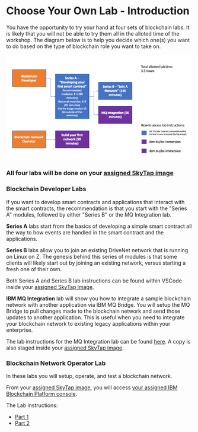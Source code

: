 # Choose Your Own Lab - Introduction
You have the opportunity to try your hand at four sets of blockchain labs. It is likely that you will not be able to try them all in the alloted time of the workshop. The diagram below is to help you decide which one(s) you want to do based on the type of blockchain role you want to take on.

![image](images/BlockchainLabFlow.png)


### All four labs will be done on your [assigned SkyTap image](assignment.md)

### Blockchain Developer Labs
If you want to develop smart contracts and applications that interact with the smart contracts, the recommendation is that you start with the "Series A" modules, followed by either "Series B" or the MQ Integration lab.

**Series A** labs start from the basics of developing a simple smart contract all the way to how events are handled in the smart contract and the applications.

**Series B** labs allow you to join an existing DriveNet network that is running on Linux on Z. The genesis behind this series of modules is that some clients will likely start out by joining an existing network, versus starting a fresh one of their own.

Both Series A and Series B lab instructions can be found within VSCode inside your [assigned SkyTap image](assignment.md).

**IBM MQ Integration** lab will show you how to integrate a sample blockchain network with another application via IBM MQ Bridge. You will setup the MQ Bridge to pull changes made to the blockchain network and send those updates to another application. This is useful when you need to integrate your blockchain network to existing legacy applications within your enterprise.

The lab instructions for the MQ Integration lab can be found [here](files/IBP_MQ_Bridge_Lab.pdf). A copy is also staged inside your [assigned SkyTap image](assignment.md).

### Blockchain Network Operator Lab
In these labs you will setup, operate, and test a blockchain network.

From your [assigned SkyTap image](assignment.md), you will access [your assigned IBM Blockchain Platform console](console-urls.md). 

The Lab instructions:
* [Part 1](ibpconsole.md)
* [Part 2](ibpdeploy.md)